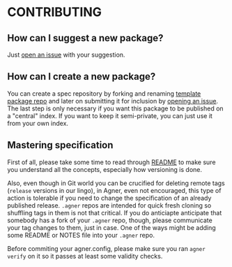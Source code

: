 CONTRIBUTING
============

How can I suggest a new package?
--------------------------------

Just [open an issue](https://github.com/agner/agner/issues) with your suggestion.

How can I create a new package?
-------------------------------

You can create a spec repository by forking and renaming [template package repo](https://github.com/agner/agner.template)
and later on submitting it for inclusion by [opening an issue](https://github.com/agner/agner/issues). 
The last step is only necessary if you want this package to be published on a "central" index. 
If you want to keep it semi-private, you can just use it from your own index.


Mastering specification
-----------------------

First of all, please take some time to read through [README](agner#readme) to make sure you understand all the concepts,
especially how versioning is done.

Also, even though in Git world you can be crucified for deleting remote tags (`release` versions in our lingo), in Agner,
even not encouraged, this type of action is tolerable if you need to change the specification of an already published release. 
`.agner` repos are intended for quick fresh cloning so shuffling tags in them is not that critical. If you do anticiapte anticipate that somebody has a fork of your `.agner` repo, though, please communicate your tag changes to them, just in case. One of
the ways might be adding some README or NOTES file into your `.agner` repo.

Before commiting your agner.config, please make sure you ran `agner verify` on it so it passes at least
some validity checks.

